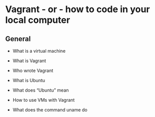# Vagrant - or - how to code in your local computer

## General

* What is a virtual machine
* What is Vagrant

* Who wrote Vagrant

* What is Ubuntu

* What does “Ubuntu” mean

* How to use VMs with Vagrant

* What does the command uname do
